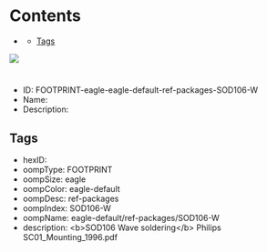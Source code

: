 



Contents
========

* [](#)
	* [Tags](#tags)
  
![][im]
# 

- ID: FOOTPRINT-eagle-eagle-default-ref-packages-SOD106-W
- Name: 
- Description: 

## Tags

- hexID: 
- oompType: FOOTPRINT
- oompSize: eagle
- oompColor: eagle-default
- oompDesc: ref-packages
- oompIndex: SOD106-W
- oompName: eagle-default/ref-packages/SOD106-W
- description: &lt;b&gt;SOD106 Wave soldering&lt;/b&gt; Philips SC01_Mounting_1996.pdf



[im]: image.png
